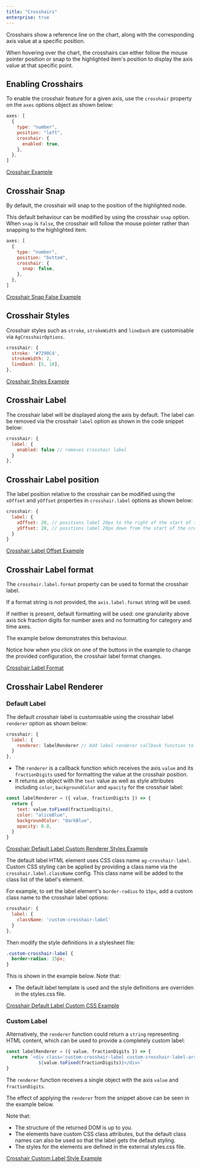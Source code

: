 ```yaml
---
title: "Crosshairs"
enterprise: true
---
```


Crosshairs show a reference line on the chart, along with the corresponding axis value at a specific position.

When hovering over the chart, the crosshairs can either follow the mouse pointer position or snap to the highlighted
item's position to display the axis value at that specific point.

## Enabling Crosshairs

To enable the crosshair feature for a given axis, use the `crosshair` property on the `axes` options object as shown below:

```js
axes: [
  {
    type: "number",
    position: "left",
    crosshair: {
      enabled: true,
    },
  },
]
```

[Crosshair Example](https://plnkr.co/edit/CIja77MQKhSnePn4?open=main.js)

## Crosshair Snap

By default, the crosshair will snap to the position of the highlighted node.

This default behaviour can be modified by using the crosshair `snap` option. When `snap` is `false`, the crosshair will follow the mouse pointer rather than snapping to the highlighted item.

```js
axes: [
  {
    type: "number",
    position: "bottom",
    crosshair: {
      snap: false,
    },
  },
]
```

[Crosshair Snap False Example](https://plnkr.co/edit/KIZfPMY3yG31rScl?open=main.js)

## Crosshair Styles

Crosshair styles such as `stroke`, `strokeWidth` and `lineDash` are customisable via `AgCrosshairOptions`.

```js
crosshair: {
  stroke: '#7290C4',
  strokeWidth: 2,
  lineDash: [5, 10],
},
```

[Crosshair Styles Example](https://plnkr.co/edit/WWShmKEk4U2EiOoU?open=main.js)

## Crosshair Label

The crosshair label will be displayed along the axis by default. The label can be removed via the crosshair `label` option as shown in the code snippet below:

```js
crosshair: {
  label: {
    enabled: false // removes crosshair label
  }
},
```

## Crosshair Label position

The label position relative to the crosshair can be modified using the `xOffset` and `yOffset` properties in `crosshair.label` options as shown below:

```js
crosshair: {
  label: {
    xOffset: 20, // positions label 20px to the right of the start of the crosshair line
    yOffset: 20, // positions label 20px down from the start of the crosshair line
  }
}
```

[Crosshair Label Offset Example](https://plnkr.co/edit/cMwlh8WT7VSTD1pg?open=main.js)

## Crosshair Label format

The `crosshair.label.format` property can be used to format the crosshair label.

If a format string is not provided, the `axis.label.format` string will be used.

If neither is present, default formatting will be used: one granularity above axis tick fraction digits for number axes and no formatting for category and time axes.

The example below demonstrates this behaviour.

Notice how when you click on one of the buttons in the example to change the provided configuration, the crosshair label format changes.

[Crosshair Label Format](https://plnkr.co/edit/BbqRxe8q057BITE5?open=main.js)

## Crosshair Label Renderer

### Default Label

The default crosshair label is customisable using the crosshair label `renderer` option as shown below:

```js
crosshair: {
  label: {
    renderer: labelRenderer // Add label renderer callback function to customise label styles and content
  }
},
```

- The `renderer` is a callback function which receives the axis `value` and its `fractionDigits` used for formatting the value at the crosshair position.
- It returns an object with the `text` value as well as style attributes including `color`, `backgroundColor` and `opacity` for the crosshair label:

```js
const labelRenderer = ({ value, fractionDigits }) => {
  return {
    text: value.toFixed(fractionDigits),
    color: "aliceBlue",
    backgroundColor: "darkBlue",
    opacity: 0.8,
  }
}
```

[Crosshair Default Label Custom Renderer Styles Example](https://plnkr.co/edit/emFruynNi7HiwDae?open=main.js)

The default label HTML element uses CSS class name `ag-crosshair-label`. Custom CSS styling can be applied by providing a class name via the `crosshair.label.className` config. This class name will be added to the class list of the label's element.

For example, to set the label element's `border-radius` to `15px`, add a custom class name to the crosshair label options:

```js
crosshair: {
  label: {
    className: 'custom-crosshair-label'
  }
},
```

Then modify the style definitions in a stylesheet file:

```css
.custom-crosshair-label {
  border-radius: 15px;
}
```

This is shown in the example below. Note that:

- The default label template is used and the style definitions are overriden in the styles.css file.

[Crosshair Default Label Custom CSS Example](https://plnkr.co/edit/BJ0UoCFvMknL2jN7?open=main.js)

### Custom Label

Alternatively, the `renderer` function could return a `string` representing HTML content, which can be used to provide a completely custom label:

```js
const labelRenderer = ({ value, fractionDigits }) => {
  return `<div class='custom-crosshair-label custom-crosshair-label-arrow'>
            ${value.toFixed(fractionDigits)}</div>`
}
```

The `renderer` function receives a single object with the axis `value` and `fractionDigits`.

The effect of applying the `renderer` from the snippet above can be seen in the example below.

Note that:

- The structure of the returned DOM is up to you.
- The elements have custom CSS class attributes, but the default class names can also be used so that the label gets the default styling.
- The styles for the elements are defined in the external styles.css file.

[Crosshair Custom Label Style Example](https://plnkr.co/edit/7uBJFVUN75sL625M?open=main.js)

